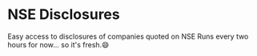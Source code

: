 # NSE Disclosures
Easy access to disclosures of companies quoted on NSE
Runs every two hours for now... so it's fresh.:smile:
